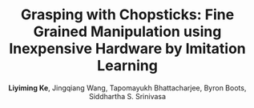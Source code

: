 ---
image: 20200831-BCxKNN.jpg
title: Grasping with Chopsticks&#58; Fine Grained Manipulation using Inexpensive Hardware by Imitation Learning
excerpt: Billions of people use chopsticks, a simple yet versatile tool, to pick up a wide variety of food items in their daily lives. We hope to leverage human demonstrations to develop autonomous chopsticks-equipped robot manipulation strategies for hard manipulation problems. The small, curved, and slippery tips of chopsticks require fine-grained control, which pose a challenge for picking up small objects. In this preliminary work, we explored imitation learning methods to learn to pick up small cube and ball-shaped objects from expert's teleoperation demonstrations. We trained a behavior cloning agent, a k-Nearest Neighbors agent, and a blending of both in robot-centric and object-centric representations. We found that blending of the two agents showed some promise in teaching the chopsticks robot to pick up small objects in the object-centric frame. However, there is still a need to incorporate adaptive real-time feedback in the learner to improve and generalize the manipulation performance, which points us to some plausible directions for future work.
author: <b>Liyiming Ke</b>, Jingqiang Wang, Tapomayukh Bhattacharjee, Byron Boots, Siddhartha S. Srinivasa
venue: HOBI – IEEE RO-MAN Workshop
year: 2020
tags: grasping imitation-learning model-free
workshop: true
pdf: /assets/download/HOBI.pdf
video: https://theengineroom.dibris.unige.it/index.php/grasping-with-chopsticks-fine-grained-manipulation-using-inexpensive-hardware-by-imitation-learning/
---